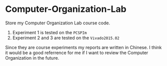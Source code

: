 # Computer-Organization-Lab
Store my Computer Organization Lab course code.

1. Experiment 1 is tested on the `PCSPIm`
2. Experiment 2 and 3 are tested on the `Vivado2015.02`

Since they are course experiments my reports are written in Chinese.
I think it would be a good referrence for me if I want to review the Computer Organization in the future.
